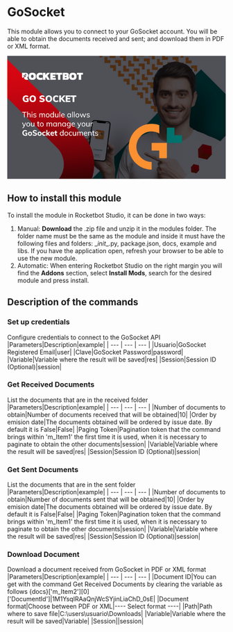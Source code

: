



# GoSocket
  
This module allows you to connect to your GoSocket account. You will be able to obtain the documents received and sent; and download them in PDF or XML format.  

![banner](imgs/ModuloGoSocket.png)
## How to install this module
  
To install the module in Rocketbot Studio, it can be done in two ways:
1. Manual: __Download__ the .zip file and unzip it in the modules folder. The folder name must be the same as the module and inside it must have the following files and folders: \__init__.py, package.json, docs, example and libs. If you have the application open, refresh your browser to be able to use the new module.
2. Automatic: When entering Rocketbot Studio on the right margin you will find the **Addons** section, select **Install Mods**, search for the desired module and press install.  


## Description of the commands

### Set up credentials
  
Configure credentials to connect to the GoSocket API
|Parameters|Description|example|
| --- | --- | --- |
|Usuario|GoSocket Registered Email|user|
|Clave|GoSocket Password|password|
|Variable|Variable where the result will be saved|res|
|Session|Session ID (Optional)|session|

### Get Received Documents
  
List the documents that are in the received folder
|Parameters|Description|example|
| --- | --- | --- |
|Number of documents to obtain|Number of documents received that will be obtained|10|
|Order by emision date|The documents obtained will be ordered by issue date. By default it is False|False|
|Paging Token|Pagination token that the command brings within 'm_Item1' the first time it is used, when it is necessary to paginate to obtain the other documents|session|
|Variable|Variable where the result will be saved|res|
|Session|Session ID (Optional)|session|

### Get Sent Documents
  
List the documents that are in the sent folder
|Parameters|Description|example|
| --- | --- | --- |
|Number of documents to obtain|Number of documents sent that will be obtained|10|
|Order by emision date|The documents obtained will be ordered by issue date. By default it is False|False|
|Paging Token|Pagination token that the command brings within 'm_Item1' the first time it is used, when it is necessary to paginate to obtain the other documents|session|
|Variable|Variable where the result will be saved|res|
|Session|Session ID (Optional)|session|

### Download Document
  
Download a document received from GoSocket in PDF or XML format
|Parameters|Description|example|
| --- | --- | --- |
|Document ID|You can get with the command Get Received Documents by clearing the variable as follows {docs}['m_Item2'][0]['DocumentId']|1M1YsqIRAaQnjWcSYjinLiaChD_0sE|
|Document format|Choose between PDF or XML|---- Select format ----|
|Path|Path where to save file|C:\users\usuario\Downloads|
|Variable|Variable where the result will be saved|Variable|
|Session||session|

